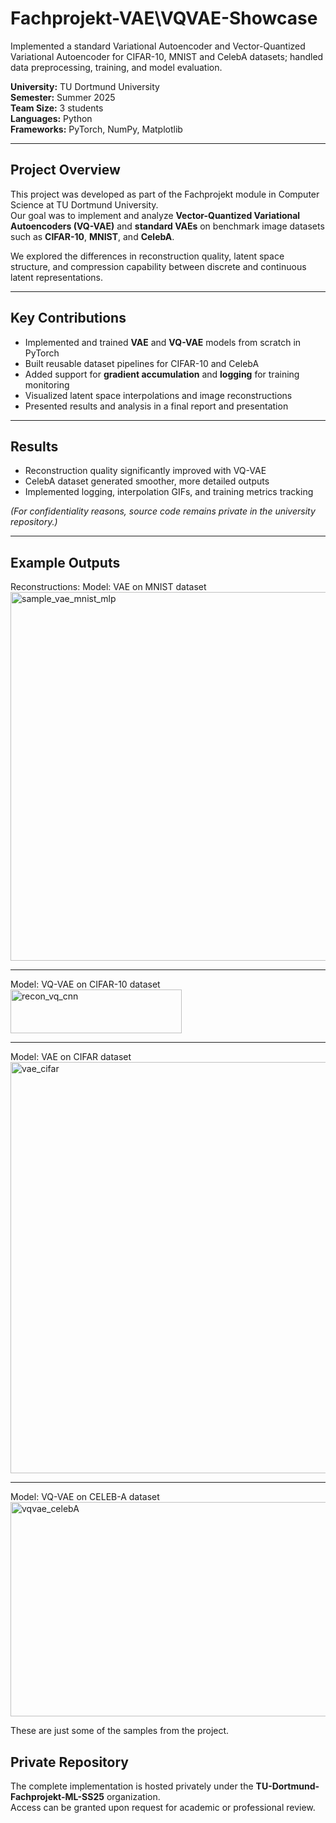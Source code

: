 # Fachprojekt-VAE\VQVAE-Showcase
Implemented a standard Variational Autoencoder and Vector-Quantized Variational Autoencoder for CIFAR-10, MNIST and CelebA datasets; handled data preprocessing, training, and model evaluation.


**University:** TU Dortmund University  
**Semester:** Summer 2025  
**Team Size:** 3 students  
**Languages:** Python  
**Frameworks:** PyTorch, NumPy, Matplotlib  

---

## Project Overview

This project was developed as part of the Fachprojekt module in Computer Science at TU Dortmund University.  
Our goal was to implement and analyze **Vector-Quantized Variational Autoencoders (VQ-VAE)** and **standard VAEs** on benchmark image datasets such as **CIFAR-10**, **MNIST**, and **CelebA**.

We explored the differences in reconstruction quality, latent space structure, and compression capability between discrete and continuous latent representations.

---

##  Key Contributions

- Implemented and trained **VAE** and **VQ-VAE** models from scratch in PyTorch  
- Built reusable dataset pipelines for CIFAR-10 and CelebA  
- Added support for **gradient accumulation** and **logging** for training monitoring  
- Visualized latent space interpolations and image reconstructions  
- Presented results and analysis in a final report and presentation

---

## Results

- Reconstruction quality significantly improved with VQ-VAE  
- CelebA dataset generated smoother, more detailed outputs  
- Implemented logging, interpolation GIFs, and training metrics tracking  

*(For confidentiality reasons, source code remains private in the university repository.)*

---

## Example Outputs
Reconstructions:
Model: VAE on MNIST dataset
<img width="590" height="590" alt="sample_vae_mnist_mlp" src="https://github.com/user-attachments/assets/449be63b-6b24-4c59-bd84-7c0201ab7c85" />

---

Model: VQ-VAE on CIFAR-10 dataset
<img width="274" height="70" alt="recon_vq_cnn" src="https://github.com/user-attachments/assets/2ba4fb33-9972-45a0-a909-ae6cfbcd0264" />

---


Model: VAE on CIFAR dataset
<img width="636" height="658" alt="vae_cifar" src="https://github.com/user-attachments/assets/166da710-3132-4fc2-81f1-8f6541ec414e" />

---


Model: VQ-VAE on CELEB-A dataset
<img width="1189" height="343" alt="vqvae_celebA" src="https://github.com/user-attachments/assets/2ddb0c9b-cc0e-44d3-a934-25ef4af428c2" />

These are just some of the samples from the project.


##  Private Repository
The complete implementation is hosted privately under the **TU-Dortmund-Fachprojekt-ML-SS25** organization.  
Access can be granted upon request for academic or professional review.

